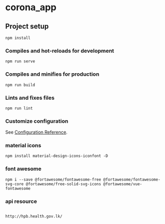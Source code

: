 # corona_app

## Project setup

```
npm install
```

### Compiles and hot-reloads for development

```
npm run serve
```

### Compiles and minifies for production

```
npm run build
```

### Lints and fixes files

```
npm run lint
```

### Customize configuration

See [Configuration Reference](https://cli.vuejs.org/config/).

### material icons

```
npm install material-design-icons-iconfont -D
```

### font awesome

```
npm i --save @fortawesome/fontawesome-free @fortawesome/fontawesome-svg-core @fortawesome/free-solid-svg-icons @fortawesome/vue-fontawesome
```

### api resource

```

http://hpb.health.gov.lk/
```
